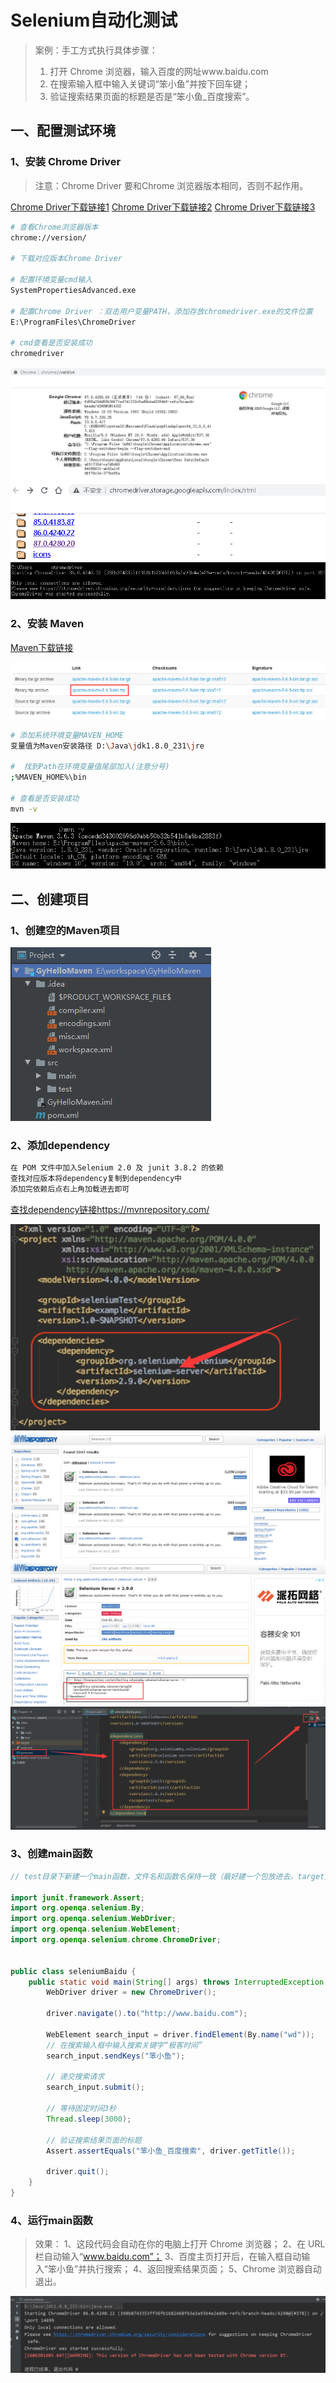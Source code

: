 # Selenium自动化测试

> 案例：手工方式执行具体步骤：
>
> 1. 打开 Chrome 浏览器，输入百度的网址www.baidu.com
> 2. 在搜索输入框中输入关键词“笨小鱼”并按下回车键；
> 3. 验证搜索结果页面的标题是否是“笨小鱼_百度搜索”。

## 一、配置测试环境

### 1、安装 Chrome Driver

> 注意：Chrome Driver 要和Chrome 浏览器版本相同，否则不起作用。

[Chrome Driver下载链接1](http://chromedriver.storage.googleapis.com/index.html)
[Chrome Driver下载链接2](https://npm.taobao.org/mirrors/chromedriver/)
[Chrome Driver下载链接3](https://www.newbe.pro/Mirrors/Mirrors-ChromeDriver/)

```bash
# 查看Chrome浏览器版本
chrome://version/

# 下载对应版本Chrome Driver

# 配置环境变量cmd输入
SystemPropertiesAdvanced.exe

# 配置Chrome Driver ：双击用户变量PATH，添加存放chromedriver.exe的文件位置
E:\ProgramFiles\ChromeDriver

# cmd查看是否安装成功
chromedriver
```

![](./images/010_chrome版本.png)
![](./images/011_chrome版本.png)
![](./images/011_chrome.png)

### 2、安装 Maven

[Maven下载链接](http://maven.apache.org/download.cgi)

![查找Maven版本](./images/013_maven2.png)

```bash
# 添加系统环境变量MAVEN_HOME
变量值为Maven安装路径 D:\Java\jdk1.8.0_231\jre

#  找到Path在环境变量值尾部加入(注意分号)
;%MAVEN_HOME%\bin

# 查看是否安装成功
mvn -v
```

![](images/012_maven1.png)

## 二、创建项目

### 1、创建空的Maven项目

![](./images/014maven3.png)

### 2、添加dependency

```bash
在 POM 文件中加入Selenium 2.0 及 junit 3.8.2 的依赖
查找对应版本将dependency复制到dependency中
添加完依赖后点右上角加载进去即可
```

[查找dependency链接https://mvnrepository.com/](https://mvnrepository.com/)

![](./images/016_maven.png)
![](./images/015_maven.png)
![](./images/017_maven.png)
![](./images/018_maven.png)

### 3、创建main函数

```java
// test目录下新建一个main函数，文件名和函数名保持一致（最好建一个包放进去，target文件自动生成）

import junit.framework.Assert;
import org.openqa.selenium.By;
import org.openqa.selenium.WebDriver;
import org.openqa.selenium.WebElement;
import org.openqa.selenium.chrome.ChromeDriver;


public class seleniumBaidu {
    public static void main(String[] args) throws InterruptedException {
        WebDriver driver = new ChromeDriver();

        driver.navigate().to("http://www.baidu.com");

        WebElement search_input = driver.findElement(By.name("wd"));
        // 在搜索输入框中输入搜索关键字“极客时间”
        search_input.sendKeys("笨小鱼");

        // 递交搜索请求
        search_input.submit();

        // 等待固定时间3秒
        Thread.sleep(3000);

        // 验证搜索结果页面的标题
        Assert.assertEquals("笨小鱼_百度搜索", driver.getTitle());

        driver.quit();
    }
}
```

### 4、运行main函数

> 效果：
> 1、这段代码会自动在你的电脑上打开 Chrome 浏览器；
> 2、在 URL 栏自动输入“www.baidu.com”；
> 3、百度主页打开后，在输入框自动输入“笨小鱼”并执行搜索；
> 4、返回搜索结果页面；
> 5、Chrome 浏览器自动退出。

![](./images/019_maven.png)
